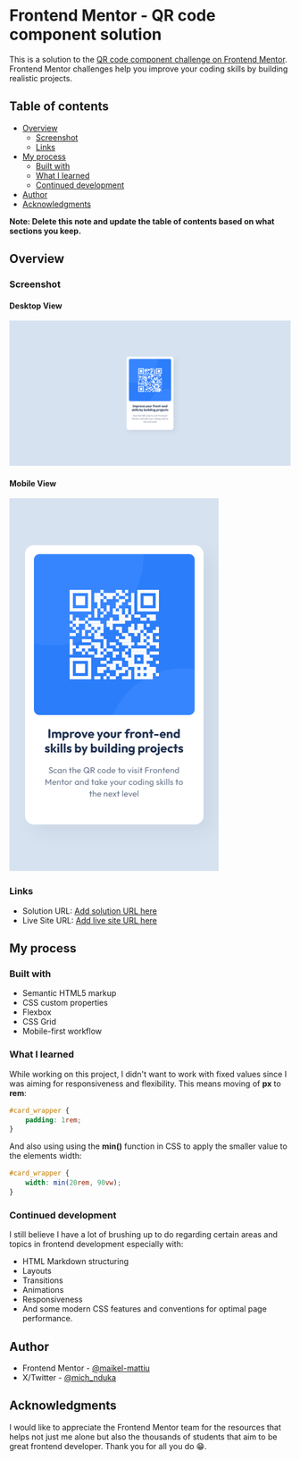 # Frontend Mentor - QR code component solution

This is a solution to the
[QR code component challenge on Frontend Mentor](https://www.frontendmentor.io/challenges/qr-code-component-iux_sIO_H).
Frontend Mentor challenges help you improve your coding
skills by building realistic projects.

## Table of contents

-   [Overview](#overview)
    -   [Screenshot](#screenshot)
    -   [Links](#links)
-   [My process](#my-process)
    -   [Built with](#built-with)
    -   [What I learned](#what-i-learned)
    -   [Continued development](#continued-development)
-   [Author](#author)
-   [Acknowledgments](#acknowledgments)

**Note: Delete this note and update the table of contents
based on what sections you keep.**

## Overview

### Screenshot

#### Desktop View

![](./screenshots/desktop-screenshot.png)

#### Mobile View

![](./screenshots/mobile-screenshot.png)

### Links

-   Solution URL:
    [Add solution URL here](https://your-solution-url.com)
-   Live Site URL:
    [Add live site URL here](https://your-live-site-url.com)

## My process

### Built with

-   Semantic HTML5 markup
-   CSS custom properties
-   Flexbox
-   CSS Grid
-   Mobile-first workflow

### What I learned

While working on this project, I didn't want to work with
fixed values since I was aiming for responsiveness and
flexibility. This means moving of **px** to **rem**:

```css
#card_wrapper {
	padding: 1rem;
}
```

And also using using the **min()** function in CSS to apply
the smaller value to the elements width:

```css
#card_wrapper {
	width: min(20rem, 90vw);
}
```

### Continued development

I still believe I have a lot of brushing up to do regarding
certain areas and topics in frontend development especially
with:

-   HTML Markdown structuring
-   Layouts
-   Transitions
-   Animations
-   Responsiveness
-   And some modern CSS features and conventions for optimal
    page performance.

## Author

-   Frontend Mentor -
    [@maikel-mattiu](https://www.frontendmentor.io/profile/maikel-mattiu)
-   X/Twitter - [@mich_nduka](https://x.com/mich_nduka/)

## Acknowledgments

I would like to appreciate the Frontend Mentor team for the
resources that helps not just me alone but also the
thousands of students that aim to be great frontend
developer. Thank you for all you do 😁.
